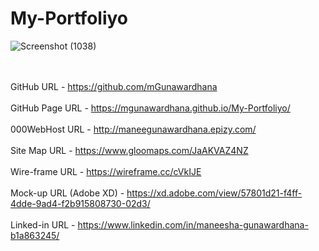 # My-Portfoliyo


![Screenshot (1038)](https://user-images.githubusercontent.com/100486080/180619014-e64e63c5-3e28-427e-8998-0d6347a6e62d.png)


<br><br>
GitHub URL - https://github.com/mGunawardhana <br><br>
GitHub Page URL - https://mgunawardhana.github.io/My-Portfoliyo/ <br><br>
000WebHost URL - http://maneegunawardhana.epizy.com/ <br><br>
Site Map URL - https://www.gloomaps.com/JaAKVAZ4NZ <br><br>
Wire-frame URL - https://wireframe.cc/cVkIJE <br><br>
Mock-up URL (Adobe XD) - https://xd.adobe.com/view/57801d21-f4ff-4dde-9ad4-f2b915808730-02d3/ <br><br>
Linked-in URL - https://www.linkedin.com/in/maneesha-gunawardhana-b1a863245/ <br><br>

